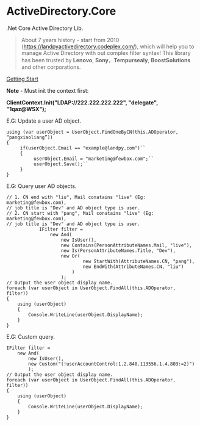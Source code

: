 # ActiveDirectory.Core
.Net Core Active Directory Lib.
> About 7 years history - start from 2010 (https://landpyactivedirectory.codeplex.com/), which will help you to manage Active Directory with out complex filter syntax! 
> This library has been trusted by **Lenovo**, **Sony**，**Tempursealy**, **BoostSolutions** and other corporations.

[Getting Start](https://github.com/fewbox/ActiveDirectory.Core/wiki/Getting-Start)

**Note** - Must init the context first:

**ClientContext.Init("LDAP://222.222.222.222", "delegate", "1qaz@WSX");**

E.G: Update a user AD object.

    using (var userObject = UserObject.FindOneByCN(this.ADOperator, “pangxiaoliang”))
    {
         if(userObject.Email == "example@landpy.com")``
         {
              userObject.Email = "marketing@fewbox.com";``
              userObject.Save();``
         }
    }

E.G: Query user AD objects.

    // 1. CN end with "liu", Mail conatains "live" (Eg: marketing@fewbox.com),
    // job title is "Dev" and AD object type is user.
    // 2. CN start with "pang", Mail conatains "live" (Eg: marketing@fewbox.com),
    // job title is "Dev" and AD object type is user.
                IFilter filter =
                    new And(
                        new IsUser(),
                        new Contains(PersonAttributeNames.Mail, "live"),
                        new Is(PersonAttributeNames.Title, "Dev"),
                        new Or(
                                new StartWith(AttributeNames.CN, "pang"),
                                new EndWith(AttributeNames.CN, "liu")
                            )
                        );
    // Output the user object display name.
    foreach (var userObject in UserObject.FindAll(this.ADOperator, filter))
    {
        using (userObject)
        {
            Console.WriteLine(userObject.DisplayName);
        }
    }

E.G: Custom query.

    IFilter filter =
        new And(
            new IsUser(),
            new Custom("(!userAccountControl:1.2.840.113556.1.4.803:=2)")
            );
    // Output the user object display name.
    foreach (var userObject in UserObject.FindAll(this.ADOperator, filter))
    {
        using (userObject)
        {
            Console.WriteLine(userObject.DisplayName);
        }
    }
